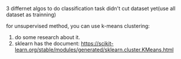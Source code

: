 3 differnet algos to do classification task
didn't cut dataset yet(use all dataset as trainning)

for unsupervised method, you can use k-means clustering:
1. do some research about it.
2. sklearn has the document: https://scikit-learn.org/stable/modules/generated/sklearn.cluster.KMeans.html